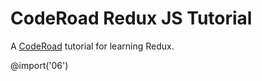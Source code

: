 # CodeRoad Redux JS Tutorial

A [CodeRoad](https://coderoad.github.io) tutorial for learning Redux.

<!-- @import('01') -->
<!-- @import('02') -->
<!-- @import('03') -->
<!-- @import('04') -->
<!-- @import('05') -->
@import('06')
<!-- @import('07') -->
<!-- @import('08') -->
<!-- @import('09') -->
